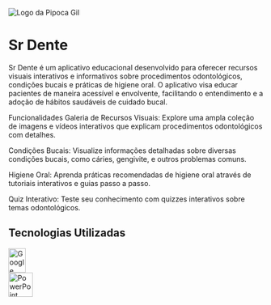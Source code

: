 ![Logo da Pipoca Gil](https://media.licdn.com/dms/image/C4D0BAQG9xHNBZdXEsA/company-logo_200_200/0/1645538772194/pipoca_gil_logo?e=2147483647&v=beta&t=0umotbH59HGBlW3aLiN5M2oyOjd-27IKLNY5cUy94kY)

# Sr Dente

Sr Dente é um aplicativo educacional desenvolvido para oferecer recursos visuais interativos e informativos sobre procedimentos odontológicos, condições bucais e práticas de higiene oral. 
O aplicativo visa educar pacientes de maneira acessível e envolvente, facilitando o entendimento e a adoção de hábitos saudáveis de cuidado bucal.

Funcionalidades
Galeria de Recursos Visuais: Explore uma ampla coleção de imagens e vídeos interativos que explicam procedimentos odontológicos com detalhes.

Condições Bucais: Visualize informações detalhadas sobre diversas condições bucais, como cáries, gengivite, e outros problemas comuns.

Higiene Oral: Aprenda práticas recomendadas de higiene oral através de tutoriais interativos e guias passo a passo.

Quiz Interativo: Teste seu conhecimento com quizzes interativos sobre temas odontológicos.

## Tecnologias Utilizadas

<div style="display: flex; flex-wrap: wrap; gap: 10px;">
  <a href="https://www.mozilla.org/firefox/new/" target="_blank">
    
 
  <img src="https://seeklogo.com/images/G/google-sheets-logo-D2A35FF8A4-seeklogo.com.png" alt="Google Sheets Logo" height="48" width="34" />
</div> <img src="https://img.icons8.com/color/452/microsoft-powerpoint-2019.png" alt="PowerPoint Logo" height="48" width="48" />
</div>


